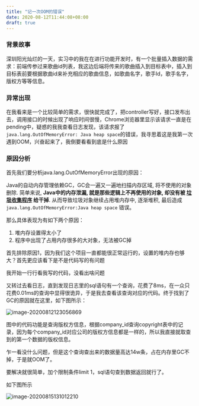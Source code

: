 ```yaml
---
title: "记一次OOM的错误"
date: 2020-08-12T11:44:08+08:00
draft: true
---
```


###  背景故事

深圳阳光灿烂的一天，实习中的我在在进行功能开发时，有一个批量插入数据的需求：前端传参过来歌曲id列表，我这边后端将传来的歌曲插入到目标表中，插入到目标表前要根据歌曲id来补充相应的歌曲信息，如歌曲名字，歌手Id，歌手名字，版权方等等信息。



### 异常出现

在我看来是一个比较简单的需求，很快就完成了，把controller写好，接口发布出去，调用接口的时候出现了响应时间很慢，Chrome浏览器里显示该请求一直是在pending中，疑惑的我我查看日志发现，该请求报了`java.lang.OutOfMemoryError: Java heap space`的错误，我寻思着这是我第一次遇到OOM，兴奋起来了，我倒要看看到底是什么原因



### 原因分析

首先我们要分析java.lang.OutOfMemoryError出现的原因：

Java的自动内存管理依赖GC，GC会一遍又一遍地扫描内存区域, 将不使用的对象删除. 简单来说, **Java中的内存泄漏, 就是那些逻辑上不再使用的对象, 却没有被 [垃圾收集程序](http://blog.csdn.net/renfufei/article/details/54144385) 给干掉**. 从而导致垃圾对象继续占用堆内存中, 逐渐堆积, 最后造成 `java.lang.OutOfMemoryError:Java heap space` 错误。

那么具体表现为有如下两个原因：

1. 堆内存设置得太小了
2. 程序中出现了占用内存很多的大对象，无法被GC掉



首先排除原因1，因为我们这个项目一直都能很正常运行的，设置的堆内存也够大？首先更应该看下是不是代码写的有问题

我开始一行行看我写的代码，没看出啥问题







又转过去看日志，直到发现日志里的sql语句有一个查询，花费了8ms，在一众只花费0.01ms的查询中显得很诡异，于是我去查看该查询对应的代码。终于找到了GC的原因就在这里，如下图所示：

![image-20200812123056869](https://tva1.sinaimg.cn/large/007S8ZIlgy1ghnx3jfvr2j312s096ac0.jpg)

图中的代码功能是查询版权方信息，根据company_id查询copyright表中的记录，因为每个company_id对应公司的版权方信息都是一样的，所以我直接就取查到的第一个数据的版权信息。

乍一看没什么问题，但是这个查询查出来的数据量高达14w条，占在内存里GC不掉，于是就OOM了。

要解决就很简单，加个限制条件limit 1，sql语句查到数据返回就行了。

如下图所示

![image-20200815131012210](https://tva1.sinaimg.cn/large/007S8ZIlgy1ghrf3gqqjtj31180a40ut.jpg)